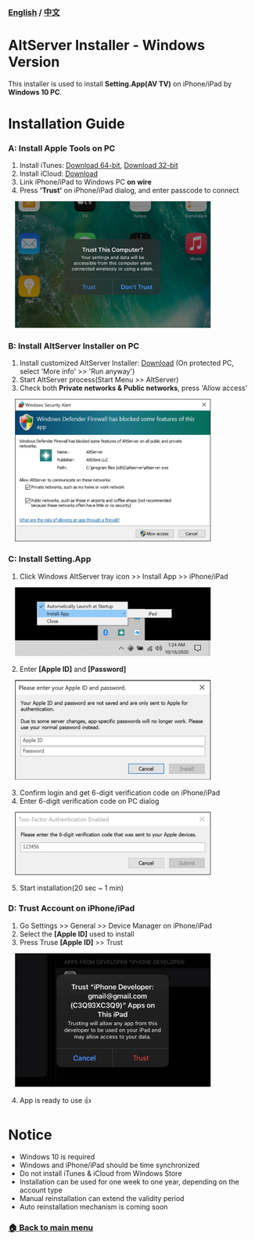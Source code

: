 ### [English](https://github.com/iwantavnow/Setting.App/blob/master/Guide/AltServerWindows.md) / [中文](https://github.com/iwantavnow/Setting.App/blob/master/Guide/AltServerWindows_zh.md)

# AltServer Installer - Windows Version
This installer is used to install **Setting.App(AV TV)** on iPhone/iPad by **Windows 10 PC**.

# Installation Guide
### A: Install Apple Tools on PC
1. Install iTunes: [Download 64-bit](https://www.apple.com/itunes/download/win64), [Download 32-bit](https://www.apple.com/itunes/download/win32)
2. Install iCloud: [Download](https://secure-appldnld.apple.com/windows/061-91601-20200323-974a39d0-41fc-4761-b571-318b7d9205ed/iCloudSetup.exe)
3. Link iPhone/iPad to Windows PC **on wire**
4. Press **'Trust'** on iPhone/iPad dialog, and enter passcode to connect

　<img src="https://github.com/iwantavnow/Setting.App/raw/master/Image/TrustPC.jpg" width="400">

### B: Install AltServer Installer on PC
1. Install customized AltServer Installer: [Download](https://github.com/iwantavnow/Setting.App/releases/download/v1.3.1-fix/AltServer.msi) (On protected PC, select 'More info' >> 'Run anyway')
2. Start AltServer process(Start Menu >> AltServer)
3. Check both **Private networks & Public networks**, press 'Allow access'

　<img src="https://github.com/iwantavnow/Setting.App/raw/master/Image/NetworkAlert.jpg" width="400">

### C: Install Setting.App
1. Click Windows AltServer tray icon >> Install App >> iPhone/iPad

　<img src="https://github.com/iwantavnow/Setting.App/raw/master/Image/TrayIcon.jpg" width="400">

2. Enter **[Apple ID]** and **[Password]**

　<img src="https://github.com/iwantavnow/Setting.App/raw/master/Image/AppleID.jpg" width="400">

3. Confirm login and get 6-digit verification code on iPhone/iPad
4. Enter 6-digit verification code on PC dialog

　<img src="https://github.com/iwantavnow/Setting.App/raw/master/Image/TwoFactor.jpg" width="400">

5. Start installation(20 sec ~ 1 min)
### D: Trust Account on iPhone/iPad
1. Go Settings >> General >> Device Manager on iPhone/iPad
2. Select the **[Apple ID]** used to install
3. Press Truse **[Apple ID]** >> Trust

　<img src="https://github.com/iwantavnow/Setting.App/raw/master/Image/TrustAccount.jpg" width="400">

4. App is ready to use 👍

# Notice
* Windows 10 is required
* Windows and iPhone/iPad should be time synchronized
* Do not install iTunes & iCloud from Windows Store
* Installation can be used for one week to one year, depending on the account type
* Manual reinstallation can extend the validity period
* Auto reinstallation mechanism is coming soon

### [🏠 Back to main menu](https://github.com/iwantavnow/Setting.App/blob/master/README.md)
